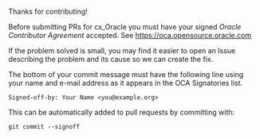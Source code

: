Thanks for contributing!

Before submitting PRs for cx_Oracle you must have your signed *Oracle
Contributor Agreement* accepted.  See https://oca.opensource.oracle.com

If the problem solved is small, you may find it easier to open an Issue
describing the problem and its cause so we can create the fix.

The bottom of your commit message must have the following line using your name
and e-mail address as it appears in the OCA Signatories list.

```
Signed-off-by: Your Name <you@example.org>
```

This can be automatically added to pull requests by committing with:

```
git commit --signoff
````
